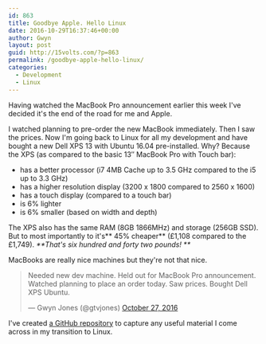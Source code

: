 ```yaml
---
id: 863
title: Goodbye Apple. Hello Linux
date: 2016-10-29T16:37:46+00:00
author: Gwyn
layout: post
guid: http://15volts.com/?p=863
permalink: /goodbye-apple-hello-linux/
categories:
  - Development
  - Linux
---
```

Having watched the MacBook Pro announcement earlier this week I've decided it's the end of the road for me and Apple.

I watched planning to pre-order the new MacBook immediately. Then I saw the prices. Now I'm going back to Linux for all my development and have bought a new Dell XPS 13 with Ubuntu 16.04 pre-installed. Why? Because the XPS (as compared to the basic 13&#8243; MacBook Pro with Touch bar):

  * has a better processor (i7 4MB Cache up to 3.5 GHz compared to the i5 up to 3.3 GHz)
  * has a higher resolution display (3200 x 1800 compared to 2560 x 1600)
  * has a touch display (compared to a touch bar)
  * is 6% lighter
  * is 6% smaller (based on width and depth)

The XPS also has the same RAM (8GB 1866MHz) and storage (256GB SSD). But to most importantly to it's** 45% cheaper** (£1,108 compared to the £1,749). _**That's six hundred and forty two pounds! **_

MacBooks are really nice machines but they're not that nice.

<blockquote class="twitter-tweet" data-lang="en">
  <p dir="ltr" lang="en">
    Needed new dev machine. Held out for MacBook Pro announcement. Watched planning to place an order today. Saw prices. Bought Dell XPS Ubuntu.
  </p>
  
  <p>
    — Gwyn Jones (@gtvjones) <a href="https://twitter.com/gtvjones/status/791754705244397569">October 27, 2016</a>
  </p>
</blockquote>



I've created [a GitHub repository](https://github.com/gtvj/linux) to capture any useful material I come across in my transition to Linux.